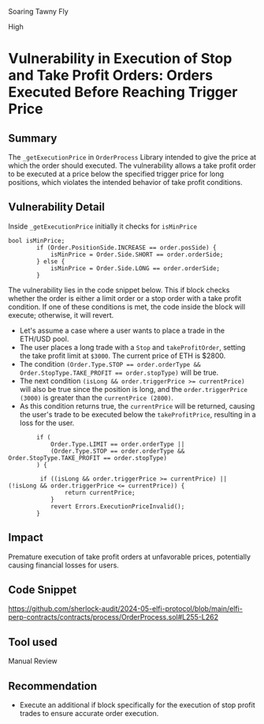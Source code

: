 Soaring Tawny Fly

High

# Vulnerability in Execution of Stop and Take Profit Orders: Orders Executed Before Reaching Trigger Price

## Summary
 The `_getExecutionPrice` in `OrderProcess` Library intended to give the price at which the order should executed. The vulnerability allows a take profit order to be executed at a price below the specified trigger price for long positions, which violates the intended behavior of take profit conditions.

## Vulnerability Detail
Inside `_getExecutionPrice` initially it checks for `isMinPrice`
```solidity
bool isMinPrice;
        if (Order.PositionSide.INCREASE == order.posSide) {
            isMinPrice = Order.Side.SHORT == order.orderSide;
        } else {
            isMinPrice = Order.Side.LONG == order.orderSide;
        }
```

The vulnerability lies in the code snippet below. This if block checks whether the order is either a limit order or a stop order with a take profit condition. If one of these conditions is met, the code inside the block will execute; otherwise, it will revert.

* Let's assume a case where a user wants to place a trade in the ETH/USD pool.
* The user places a long trade with a `Stop` and `takeProfitOrder`, setting the take profit limit at `$3000`. The current price of ETH is $2800.
* The condition `(Order.Type.STOP == order.orderType && Order.StopType.TAKE_PROFIT == order.stopType)` will be true.
* The next condition `(isLong && order.triggerPrice >= currentPrice)` will also be true since the position is long, and the `order.triggerPrice (3000)` is greater than the `currentPrice (2800)`.
* As this condition returns true, the `currentPrice` will be returned, causing the user's trade to be executed below the `takeProfitPrice`, resulting in a loss for the user.

```solidity 
        if (
            Order.Type.LIMIT == order.orderType ||
            (Order.Type.STOP == order.orderType && Order.StopType.TAKE_PROFIT == order.stopType)
        ) {
         
         if ((isLong && order.triggerPrice >= currentPrice) || (!isLong && order.triggerPrice <= currentPrice)) {
                return currentPrice;
            }
            revert Errors.ExecutionPriceInvalid();
        }
```
## Impact
Premature execution of take profit orders at unfavorable prices, potentially causing financial losses for users.
## Code Snippet
https://github.com/sherlock-audit/2024-05-elfi-protocol/blob/main/elfi-perp-contracts/contracts/process/OrderProcess.sol#L255-L262
## Tool used

Manual Review

## Recommendation
* Execute an additional if block specifically for the execution of stop profit trades to ensure accurate order execution.